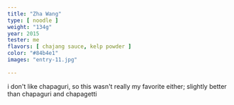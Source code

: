 ```yaml
---
title: "Zha Wang"
type: [ noodle ]
weight: "134g"
year: 2015
tester: me
flavors: [ chajang sauce, kelp powder ]
color: "#84b4e1"
images: "entry-11.jpg"
 
---
```


i don't like chapaguri, so this wasn't really my favorite either; slightly better than chapaguri and chapagetti


